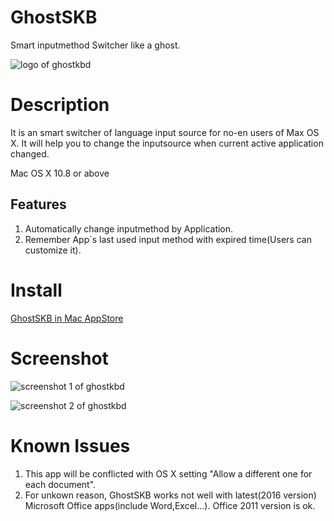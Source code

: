 # GhostSKB
Smart inputmethod Switcher like a ghost.

![logo of ghostkbd](https://github.com/dingmingxin/GhostSKB/blob/master/Resources/ghostkbd-256.png)

# Description

It is an smart switcher of language input source for no-en users of Max OS X. It will help you to change the inputsource when current active application changed.

Mac OS X 10.8 or above
## Features

1. Automatically change inputmethod by Application.
2. Remember App`s last used input method with expired time(Users can customize it).

# Install 

[GhostSKB in Mac AppStore](https://itunes.apple.com/us/app/ghostskb/id1134384859?l=zh&ls=1&mt=12)

# Screenshot

![screenshot 1 of ghostkbd](https://github.com/dingmingxin/GhostSKB/blob/master/Resources/screenshot-1.png)

![screenshot 2 of ghostkbd](https://github.com/dingmingxin/GhostSKB/blob/master/Resources/screenshot-2.png)

# Known Issues

1. This app will be conflicted with OS X setting "Allow a different one for each document".
2. For unkown reason, GhostSKB works not well with latest(2016 version) Microsoft Office apps(include Word,Excel...). Office 2011 version is ok.
